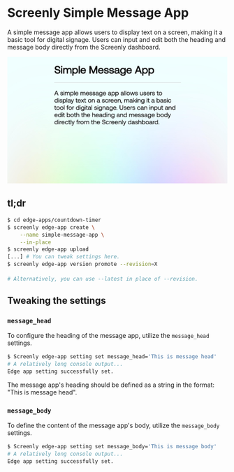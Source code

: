 # Screenly Simple Message App

A simple message app allows users to display text on a screen, making it a basic tool for digital signage. Users can input and edit both the heading and message body directly from the Screenly dashboard.

![Countdown Timer Screen](./static/images/simple_message_screen.jpg)

## tl;dr

```bash
$ cd edge-apps/countdown-timer
$ screenly edge-app create \
    --name simple-message-app \
    --in-place
$ screenly edge-app upload
[...] # You can tweak settings here.
$ screenly edge-app version promote --revision=X

# Alternatively, you can use --latest in place of --revision.
```

## Tweaking the settings

### `message_head`

To configure the heading of the message app, utilize the `message_head` settings.

```bash
$ Screenly edge-app setting set message_head='This is message head'
# A relatively long console output...
Edge app setting successfully set.
```
The message app's heading should be defined as a string in the format: "This is message head".

### `message_body`

To define the content of the message app's body, utilize the `message_body` settings.

```bash
$ Screenly edge-app setting set message_body='This is message body'
# A relatively long console output...
Edge app setting successfully set.
```
